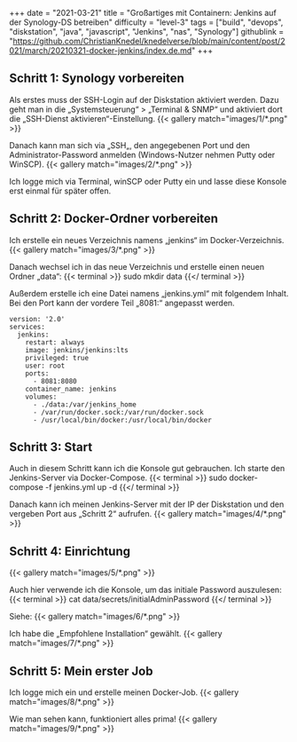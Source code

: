 +++
date = "2021-03-21"
title = "Großartiges mit Containern: Jenkins auf der Synology-DS betreiben"
difficulty = "level-3"
tags = ["build", "devops", "diskstation", "java", "javascript", "Jenkins", "nas", "Synology"]
githublink = "https://github.com/ChristianKnedel/knedelverse/blob/main/content/post/2021/march/20210321-docker-jenkins/index.de.md"
+++

## Schritt 1: Synology vorbereiten
Als erstes muss der SSH-Login auf der Diskstation aktiviert werden. Dazu geht man in die „Systemsteuerung“ > „Terminal & SNMP“ und aktiviert dort die „SSH-Dienst aktivieren“-Einstellung.
{{< gallery match="images/1/*.png" >}}

Danach kann man sich via „SSH„, den angegebenen Port und den Administrator-Password anmelden (Windows-Nutzer nehmen Putty oder WinSCP).
{{< gallery match="images/2/*.png" >}}

Ich logge mich via Terminal, winSCP oder Putty ein und lasse diese Konsole erst einmal für später offen.

## Schritt 2: Docker-Ordner vorbereiten
Ich erstelle ein neues Verzeichnis namens „jenkins“ im Docker-Verzeichnis. 
{{< gallery match="images/3/*.png" >}}

Danach wechsel ich in das neue Verzeichnis und erstelle einen neuen Ordner „data“:
{{< terminal >}}
sudo mkdir data
{{</ terminal >}}

Außerdem erstelle ich eine Datei namens „jenkins.yml“ mit folgendem Inhalt. Bei den Port kann der vordere Teil „8081:“ angepasst werden.
```
version: '2.0'
services:
  jenkins:
    restart: always
    image: jenkins/jenkins:lts
    privileged: true
    user: root
    ports:
      - 8081:8080
    container_name: jenkins
    volumes:
      - ./data:/var/jenkins_home
      - /var/run/docker.sock:/var/run/docker.sock
      - /usr/local/bin/docker:/usr/local/bin/docker
```

## Schritt 3: Start
Auch in diesem Schritt kann ich die Konsole gut gebrauchen. Ich starte den Jenkins-Server via Docker-Compose.
{{< terminal >}}
sudo docker-compose -f jenkins.yml up -d
{{</ terminal >}}

Danach kann ich meinen Jenkins-Server mit der IP der Diskstation und den vergeben Port aus „Schritt 2“ aufrufen.
{{< gallery match="images/4/*.png" >}}

## Schritt 4: Einrichtung
{{< gallery match="images/5/*.png" >}}

Auch hier verwende ich die Konsole, um das initiale Password auszulesen:
{{< terminal >}}
cat data/secrets/initialAdminPassword
{{</ terminal >}}

Siehe:
{{< gallery match="images/6/*.png" >}}

Ich habe die „Empfohlene Installation“ gewählt.
{{< gallery match="images/7/*.png" >}}

## Schritt 5: Mein erster Job
Ich logge mich ein und erstelle meinen Docker-Job.
{{< gallery match="images/8/*.png" >}}

Wie man sehen kann, funktioniert alles prima!
{{< gallery match="images/9/*.png" >}}